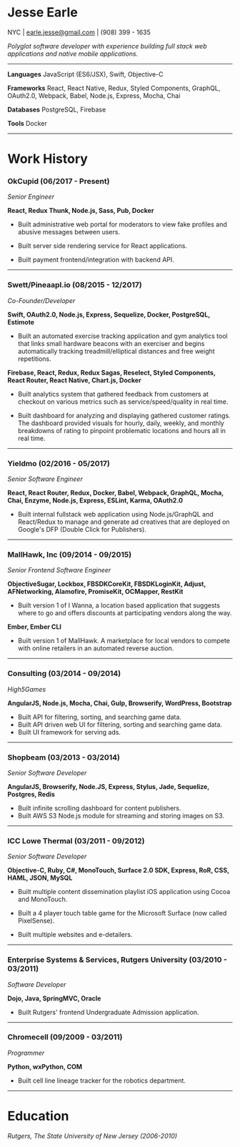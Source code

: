 # Jesse Earle

NYC | earle.jesse@gmail.com | (908) 399 - 1635

_Polyglot software developer with experience building full stack web applications and native mobile applications._

***

__Languages__ JavaScript (ES6/JSX), Swift, Objective-C

__Frameworks__ React, React Native, Redux, Styled Components, GraphQL, OAuth2.0, Webpack, Babel, Node.js, Express, Mocha, Chai

__Databases__ PostgreSQL, Firebase

__Tools__ Docker

***

# Work History

### OkCupid (06/2017 - Present)

_Senior Engineer_

__React, Redux Thunk, Node.js, Sass, Pub, Docker__

+ Built administrative web portal for moderators to view fake profiles and abusive messages between users.

+ Built server side rendering service for React applications.

+ Built payment frontend/integration with backend API.

***

### Swett/Pineaapl.io (08/2015 - 12/2017)

_Co-Founder/Developer_

__Swift, OAuth2.0, Node.js, Express, Sequelize, Docker, PostgreSQL, Estimote__

+ Built an automated exercise tracking application and gym analytics tool that links small hardware beacons with an exerciser and begins automatically tracking treadmill/elliptical distances and free weight repetitions.

__Firebase, React, Redux, Redux Sagas, Reselect, Styled Components, React Router, React Native, Chart.js, Docker__

+ Built analytics system that gathered feedback from customers at checkout on various metrics such as service/speed/quality in real time.

+ Built dashboard for analyzing and displaying gathered customer ratings.  The dashboard provided visuals for hourly, daily, weekly, and monthly breakdowns of rating to pinpoint problematic locations and hours all in real time.

***

### Yieldmo (02/2016 - 05/2017)

_Senior Software Engineer_

__React, React Router, Redux, Docker, Babel, Webpack, GraphQL, Mocha, Chai, Enzyme, Node.js, Express, ESLint, Karma, OAuth2.0__

+ Built internal fullstack web application using Node.js/GraphQL and React/Redux to manage and generate ad creatives that are deployed on Google's DFP (Double Click for Publishers).

***

### MallHawk, Inc (09/2014 - 09/2015)

_Senior Frontend Software Engineer_

__ObjectiveSugar, Lockbox, FBSDKCoreKit, FBSDKLoginKit, Adjust, AFNetworking, Alamofire, PromiseKit, OCMapper, RestKit__

+ Built version 1 of I Wanna, a location based application that suggests where to go and offers discounts at participating vendors along the way.

__Ember, Ember CLI__

+ Built version 1 of MallHawk.  A marketplace for local vendors to compete with online retailers in an automated reverse auction.

***

### Consulting (03/2014 - 09/2014)

_High5Games_

__AngularJS, Node.js, Mocha, Chai, Gulp, Browserify, WordPress, Bootstrap__

+ Built API for filtering, sorting, and searching game data.
+ Built API driven web UI for filtering, sorting and searching game data.
+ Built UI framework for serving ads.

***

### Shopbeam (03/2013 - 03/2014)

_Senior Software Developer_

__AngularJS, Browserify, Node.JS, Express, Stylus, Jade, Sequelize, Postgres, Redis__

+ Built infinite scrolling dashboard for content publishers.
+ Built AWS S3 Node.js module for streaming and storing images on S3.

***

### ICC Lowe Thermal (03/2011 - 09/2012)

_Senior Software Developer_

__Objective-C, Ruby, C#, MonoTouch, Surface 2.0 SDK, Express, RoR, CSS, HAML, JSON, MySQL__

+ Built multiple content dissemination playlist iOS application using Cocoa and MonoTouch.

+ Built a 4 player touch table game for the Microsoft Surface (now called PixelSense).

+ Built multiple websites and e-detailers.

***

### Enterprise Systems & Services, Rutgers University (03/2010 - 03/2011)

_Software Developer_

__Dojo, Java, SpringMVC, Oracle__

+ Built Rutgers' frontend Undergraduate Admission application.

***

### Chromecell (09/2009 - 03/2011)

_Programmer_

__Python, wxPython, COM__

+ Built cell line lineage tracker for the robotics department.

***

# Education

_Rutgers, The State University of New Jersey (2006-2010)_